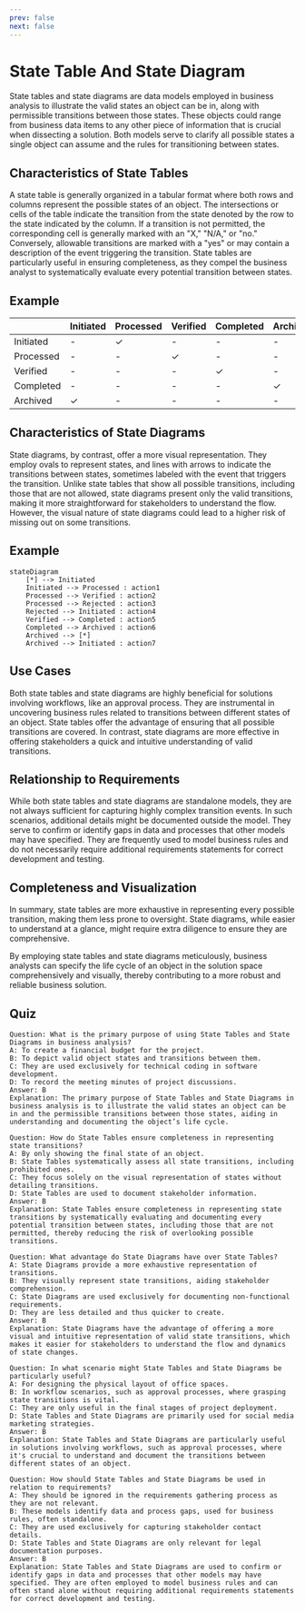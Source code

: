 ```yaml
---
prev: false
next: false
---
```


# State Table And State Diagram

State tables and state diagrams are data models employed in business analysis to illustrate the valid states an object can be in, along with permissible transitions between those states. These objects could range from business data items to any other piece of information that is crucial when dissecting a solution. Both models serve to clarify all possible states a single object can assume and the rules for transitioning between states.

## Characteristics of State Tables

A state table is generally organized in a tabular format where both rows and columns represent the possible states of an object. The intersections or cells of the table indicate the transition from the state denoted by the row to the state indicated by the column. If a transition is not permitted, the corresponding cell is generally marked with an "X," "N/A," or "no." Conversely, allowable transitions are marked with a "yes" or may contain a description of the event triggering the transition. State tables are particularly useful in ensuring completeness, as they compel the business analyst to systematically evaluate every potential transition between states.

## Example

|           | Initiated | Processed | Verified | Completed | Archived |
| --------- | --------- | --------- | -------- | --------- | -------- |
| Initiated | -         | ✓         | -        | -         | -        |
| Processed | -         | -         | ✓        | -         | -        |
| Verified  | -         | -         | -        | ✓         | -        |
| Completed | -         | -         | -        | -         | ✓        |
| Archived  | ✓         | -         | -        | -         | -        |

## Characteristics of State Diagrams

State diagrams, by contrast, offer a more visual representation. They employ ovals to represent states, and lines with arrows to indicate the transitions between states, sometimes labeled with the event that triggers the transition. Unlike state tables that show all possible transitions, including those that are not allowed, state diagrams present only the valid transitions, making it more straightforward for stakeholders to understand the flow. However, the visual nature of state diagrams could lead to a higher risk of missing out on some transitions.

## Example

```mermaid
stateDiagram
    [*] --> Initiated
    Initiated --> Processed : action1
    Processed --> Verified : action2
    Processed --> Rejected : action3
    Rejected --> Initiated : action4
    Verified --> Completed : action5
    Completed --> Archived : action6
    Archived --> [*]
    Archived --> Initiated : action7
```

## Use Cases

Both state tables and state diagrams are highly beneficial for solutions involving workflows, like an approval process. They are instrumental in uncovering business rules related to transitions between different states of an object. State tables offer the advantage of ensuring that all possible transitions are covered. In contrast, state diagrams are more effective in offering stakeholders a quick and intuitive understanding of valid transitions.

## Relationship to Requirements

While both state tables and state diagrams are standalone models, they are not always sufficient for capturing highly complex transition events. In such scenarios, additional details might be documented outside the model. They serve to confirm or identify gaps in data and processes that other models may have specified. They are frequently used to model business rules and do not necessarily require additional requirements statements for correct development and testing.

## Completeness and Visualization

In summary, state tables are more exhaustive in representing every possible transition, making them less prone to oversight. State diagrams, while easier to understand at a glance, might require extra diligence to ensure they are comprehensive.

By employing state tables and state diagrams meticulously, business analysts can specify the life cycle of an object in the solution space comprehensively and visually, thereby contributing to a more robust and reliable business solution.

## Quiz

```quiz
Question: What is the primary purpose of using State Tables and State Diagrams in business analysis?
A: To create a financial budget for the project.
B: To depict valid object states and transitions between them.
C: They are used exclusively for technical coding in software development.
D: To record the meeting minutes of project discussions.
Answer: B
Explanation: The primary purpose of State Tables and State Diagrams in business analysis is to illustrate the valid states an object can be in and the permissible transitions between those states, aiding in understanding and documenting the object’s life cycle.

Question: How do State Tables ensure completeness in representing state transitions?
A: By only showing the final state of an object.
B: State Tables systematically assess all state transitions, including prohibited ones.
C: They focus solely on the visual representation of states without detailing transitions.
D: State Tables are used to document stakeholder information.
Answer: B
Explanation: State Tables ensure completeness in representing state transitions by systematically evaluating and documenting every potential transition between states, including those that are not permitted, thereby reducing the risk of overlooking possible transitions.

Question: What advantage do State Diagrams have over State Tables?
A: State Diagrams provide a more exhaustive representation of transitions.
B: They visually represent state transitions, aiding stakeholder comprehension.
C: State Diagrams are used exclusively for documenting non-functional requirements.
D: They are less detailed and thus quicker to create.
Answer: B
Explanation: State Diagrams have the advantage of offering a more visual and intuitive representation of valid state transitions, which makes it easier for stakeholders to understand the flow and dynamics of state changes.

Question: In what scenario might State Tables and State Diagrams be particularly useful?
A: For designing the physical layout of office spaces.
B: In workflow scenarios, such as approval processes, where grasping state transitions is vital.
C: They are only useful in the final stages of project deployment.
D: State Tables and State Diagrams are primarily used for social media marketing strategies.
Answer: B
Explanation: State Tables and State Diagrams are particularly useful in solutions involving workflows, such as approval processes, where it's crucial to understand and document the transitions between different states of an object.

Question: How should State Tables and State Diagrams be used in relation to requirements?
A: They should be ignored in the requirements gathering process as they are not relevant.
B: These models identify data and process gaps, used for business rules, often standalone.
C: They are used exclusively for capturing stakeholder contact details.
D: State Tables and State Diagrams are only relevant for legal documentation purposes.
Answer: B
Explanation: State Tables and State Diagrams are used to confirm or identify gaps in data and processes that other models may have specified. They are often employed to model business rules and can often stand alone without requiring additional requirements statements for correct development and testing.
```
